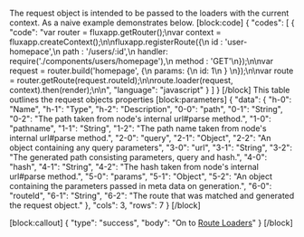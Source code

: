 The request object is intended to be passed to the loaders with the current context.  As a naive example demonstrates below.
[block:code]
{
  "codes": [
    {
      "code": "var router = fluxapp.getRouter();\nvar context = fluxapp.createContext();\n\nfluxapp.registerRoute({\n  id : 'user-homepace',\n  path : '/users/:id',\n  handler: require('./components/users/homepage'),\n  method : 'GET'\n});\n\nvar request = router.build('homepage', {\n  params: {\n    id: 1\n  }  \n});\n\nvar route = router.getRoute(request.routeId);\n\nroute.loader(request, context).then(render);\n\n",
      "language": "javascript"
    }
  ]
}
[/block]
This table outlines the request objects properties
[block:parameters]
{
  "data": {
    "h-0": "Name",
    "h-1": "Type",
    "h-2": "Description",
    "0-0": "path",
    "0-1": "String",
    "0-2": "The path taken from node's internal url#parse method.",
    "1-0": "pathname",
    "1-1": "String",
    "1-2": "The path name taken from node's internal url#parse method.",
    "2-0": "query",
    "2-1": "Object",
    "2-2": "An object containing any query parameters",
    "3-0": "url",
    "3-1": "String",
    "3-2": "The generated path consisting parameters, query and hash.",
    "4-0": "hash",
    "4-1": "String",
    "4-2": "The hash taken from node's internal url#parse method.",
    "5-0": "params",
    "5-1": "Object",
    "5-2": "An object containing the parameters passed in meta data on generation.",
    "6-0": "routeId",
    "6-1": "String",
    "6-2": "The route that was matched and generated the request object."
  },
  "cols": 3,
  "rows": 7
}
[/block]

[block:callout]
{
  "type": "success",
  "body": "On to [Route Loaders](doc:route-loaders)"
}
[/block]